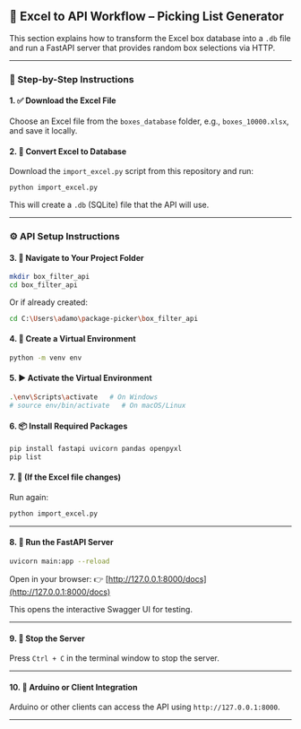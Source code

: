 ## 📅 Excel to API Workflow – Picking List Generator

This section explains how to transform the Excel box database into a `.db` file and run a FastAPI server that provides random box selections via HTTP.

---

### 🦨 Step-by-Step Instructions

#### 1. ✅ Download the Excel File

Choose an Excel file from the `boxes_database` folder, e.g., `boxes_10000.xlsx`, and save it locally.

#### 2. 🔄 Convert Excel to Database

Download the `import_excel.py` script from this repository and run:

```bash
python import_excel.py
```

This will create a `.db` (SQLite) file that the API will use.

---

### ⚙️ API Setup Instructions

#### 3. 📁 Navigate to Your Project Folder

```bash
mkdir box_filter_api
cd box_filter_api
```

Or if already created:

```bash
cd C:\Users\adamo\package-picker\box_filter_api
```

#### 4. 🧪 Create a Virtual Environment

```bash
python -m venv env
```

#### 5. ▶️ Activate the Virtual Environment

```bash
.\env\Scripts\activate   # On Windows
# source env/bin/activate   # On macOS/Linux
```

#### 6. 📦 Install Required Packages

```bash
pip install fastapi uvicorn pandas openpyxl
pip list
```

#### 7. 🔁 (If the Excel file changes)

Run again:

```bash
python import_excel.py
```

---

#### 8. 🚀 Run the FastAPI Server

```bash
uvicorn main:app --reload
```

Open in your browser:
👉 [http://127.0.0.1:8000/docs](http://127.0.0.1:8000/docs)

This opens the interactive Swagger UI for testing.

---

#### 9. 📁 Stop the Server

Press `Ctrl + C` in the terminal window to stop the server.

---

#### 10. 🧠 Arduino or Client Integration

Arduino or other clients can access the API using `http://127.0.0.1:8000`.

---
